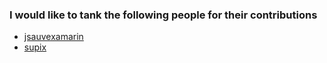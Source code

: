 ### I would like to tank the following people for their contributions ###
* [jsauvexamarin](https://github.com/jsauvexamarin)
* [supix](https://github.com/supix)